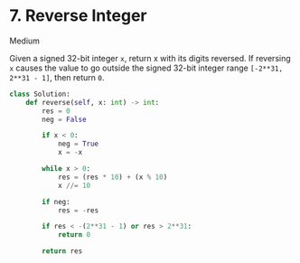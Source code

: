 # 7. Reverse Integer

Medium

Given a signed 32-bit integer `x`, return x with its digits reversed. If
reversing `x` causes the value to go outside the signed 32-bit integer range
`[-2**31, 2**31 - 1]`, then return `0`.

```python
class Solution:
    def reverse(self, x: int) -> int:
        res = 0
        neg = False

        if x < 0:
            neg = True
            x = -x

        while x > 0:
            res = (res * 10) + (x % 10)
            x //= 10

        if neg:
            res = -res

        if res < -(2**31 - 1) or res > 2**31:
            return 0

        return res
```
